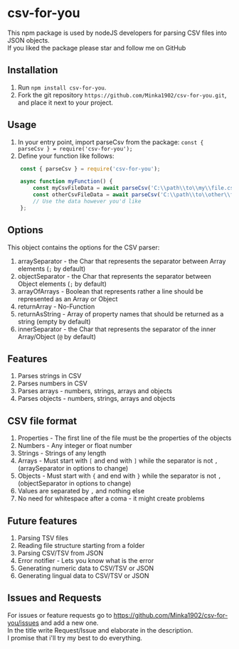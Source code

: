 # csv-for-you
This npm package is used by nodeJS developers for parsing CSV files into JSON objects.</br>
If you liked the package please star and follow me on GitHub

## Installation
1) Run `npm install csv-for-you`.
2) Fork the git repository `https://github.com/Minka1902/csv-for-you.git`, and place it next to your project.

## Usage
1) In your entry point, import parseCsv from the package: `const { parseCsv } = require('csv-for-you');`
2) Define your function like follows:
```jsx
    const { parseCsv } = require('csv-for-you');

    async function myFunction() {
        const myCsvFileData = await parseCsv('C:\\path\\to\\my\\file.csv', { arraySeparator: ';', objectSeparator: ';', innerSeparator: '@', arrayOfArrays: true, returnArray: true, returnAsString: [] } );
        const otherCsvFileData = await parseCsv('C:\\path\\to\\other\\file.csv', { arraySeparator: '|', objectSeparator: '^', innerSeparator: '&', arrayOfArrays: false, returnArray: true, returnAsString: ['firstName', 'ID'] } );
        // Use the data however you'd like
    };
```

## Options
This object contains the options for the CSV parser:
1) arraySeparator - the Char that represents the separator between Array elements (`;` by default)
2) objectSeparator - the Char that represents the separator between Object elements (`;` by default)
3) arrayOfArrays - Boolean that represents rather a line should be represented as an Array or Object
4) returnArray - No-Function
5) returnAsString - Array of property names that should be returned as a string (empty by default)
6) innerSeparator - the Char that represents the separator of the inner Array/Object (`@` by default)

## Features
1) Parses strings in CSV
2) Parses numbers in CSV
3) Parses arrays - numbers, strings, arrays and objects
5) Parses objects - numbers, strings, arrays and objects

## CSV file format
1) Properties - The first line of the file must be the properties of the objects
2) Numbers - Any integer or float number
3) Strings - Strings of any length
4) Arrays - Must start with `[` and end with `]` while the separator is not `,`(arraySeparator in options to change)
5) Objects - Must start with `{` and end with `}` while the separator is not `,`(objectSeparator in options to change)
6) Values are separated by `,` and nothing else
7) No need for whitespace after a coma - it might create problems

## Future features
1) Parsing TSV files
2) Reading file structure starting from a folder
3) Parsing CSV/TSV from JSON
4) Error notifier - Lets you know what is the error
5) Generating numeric data to CSV/TSV or JSON
6) Generating lingual data to CSV/TSV or JSON

## Issues and Requests
For issues or feature requests go to https://github.com/Minka1902/csv-for-you/issues and add a new one.</br>
In the title write Request/Issue and elaborate in the description.</br>
I promise that i'll try my best to do everything.
